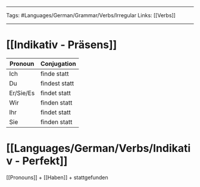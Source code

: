 ___
Tags: #Languages/German/Grammar/Verbs/Irregular 
Links: [[Verbs]]
___
# [[Indikativ - Präsens]]
Pronoun|Conjugation
------------ | ------------
Ich | finde statt
Du | findest statt
Er/Sie/Es | findet statt
Wir | finden statt
Ihr | findet statt
Sie | finden statt


# [[Languages/German/Verbs/Indikativ - Perfekt]]
[[Pronouns]] + [[Haben]] + stattgefunden